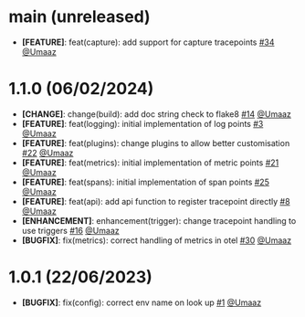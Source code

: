 # main (unreleased)

- **[FEATURE]**: feat(capture): add support for capture tracepoints [#34](https://github.com/intergral/deep/pull/34) [@Umaaz](https://github.com/Umaaz)

# 1.1.0 (06/02/2024)

- **[CHANGE]**: change(build): add doc string check to flake8 [#14](https://github.com/intergral/deep/pull/14) [@Umaaz](https://github.com/Umaaz)
- **[FEATURE]**: feat(logging): initial implementation of log points [#3](https://github.com/intergral/deep/pull/3) [@Umaaz](https://github.com/Umaaz)
- **[FEATURE]**: feat(plugins): change plugins to allow better customisation [#22](https://github.com/intergral/deep/pull/22) [@Umaaz](https://github.com/Umaaz)
- **[FEATURE]**: feat(metrics): initial implementation of metric points [#21](https://github.com/intergral/deep/pull/21) [@Umaaz](https://github.com/Umaaz)
- **[FEATURE]**: feat(spans): initial implementation of span points [#25](https://github.com/intergral/deep/pull/25) [@Umaaz](https://github.com/Umaaz)
- **[FEATURE]**: feat(api): add api function to register tracepoint directly [#8](https://github.com/intergral/deep/pull/8) [@Umaaz](https://github.com/Umaaz)
- **[ENHANCEMENT]**: enhancement(trigger): change tracepoint handling to use triggers [#16](https://github.com/intergral/deep/pull/16) [@Umaaz](https://github.com/Umaaz)
- **[BUGFIX]**: fix(metrics): correct handling of metrics in otel [#30](https://github.com/intergral/deep/pull/30) [@Umaaz](https://github.com/Umaaz)

# 1.0.1 (22/06/2023)

- **[BUGFIX]**: fix(config): correct env name on look up [#1](https://github.com/intergral/deep/pull/1) [@Umaaz](https://github.com/Umaaz)

<!-- Template START
# 0.1.1 (16/06/2023)

- **[CHANGE]**: description [#PRid](https://github.com/intergral/deep/pull/PRid) [@user](https://github.com/user)
- **[FEATURE]**: description [#PRid](https://github.com/intergral/deep/pull/PRid) [@user](https://github.com/user)
- **[ENHANCEMENT]**: description [#PRid](https://github.com/intergral/deep/pull/PRid) [@user](https://github.com/user)
- **[BUGFIX]**: description [#PRid](https://github.com/intergral/deep/pull/PRid) [@user](https://github.com/user)
Template END -->